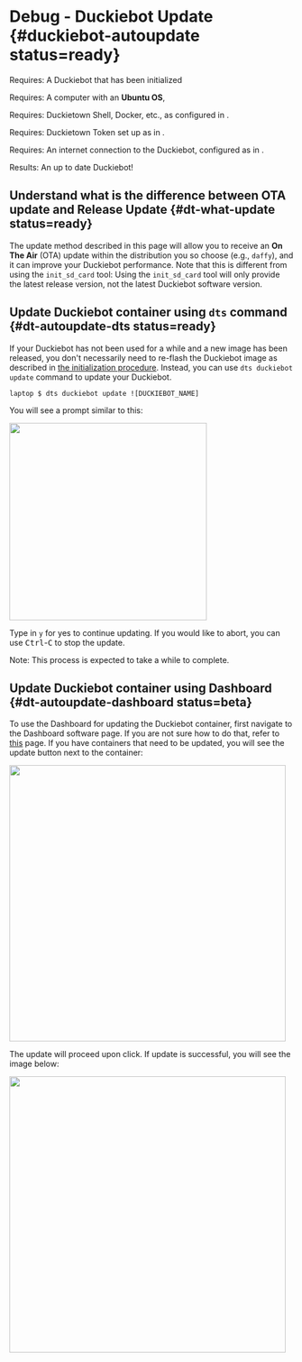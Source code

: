 # Debug - Duckiebot Update {#duckiebot-autoupdate status=ready}

<div class='requirements' markdown="1">

Requires: A Duckiebot that has been initialized

Requires: A computer with an **Ubuntu OS**,

Requires: Duckietown Shell, Docker, etc., as configured in [](#laptop-setup).

Requires: Duckietown Token set up as in [](#dt-account).

Requires: An internet connection to the Duckiebot, configured as in [](#duckiebot-network).

Results: An up to date Duckiebot!

</div>

## Understand what is the difference between OTA update and Release Update {#dt-what-update status=ready}

The update method described in this page will allow you to receive an **On The Air** (OTA) update within the distribution you so choose (e.g., `daffy`), and it can improve your Duckiebot performance. Note that this is different from using the `init_sd_card` tool: Using the `init_sd_card` tool will only provide the latest release version, not the latest Duckiebot software version.

## Update Duckiebot container using `dts` command {#dt-autoupdate-dts status=ready}

If your Duckiebot has not been used for a while and a new image has been released, you don't necessarily need to re-flash the Duckiebot image as described in [the initialization procedure](#setup-duckiebot). Instead, you can use `dts duckiebot update` command to update your Duckiebot.

    laptop $ dts duckiebot update ![DUCKIEBOT_NAME]

You will see a prompt similar to this:

<div figure-id="fig:dt-autoupdate.png" figure-caption="Auto Update Duckiebot Container">
     <img src="dt-autoupdate.png" style='width: 25em'/>
</div>

Type in `y` for yes to continue updating. If you would like to abort, you can use <kbd>Ctrl</kbd>-<kbd>C</kbd> to stop the update.

Note: This process is expected to take a while to complete.

## Update Duckiebot container using Dashboard {#dt-autoupdate-dashboard status=beta}

To use the Dashboard for updating the Duckiebot container, first navigate to the Dashboard software page. If you are not sure how to do that, refer to [this](#dashboard-tutorial-software) page. If you have containers that need to be updated, you will see the update button next to the container:

<div figure-id="fig:dashboard-update1" figure-caption="">
  <img src="dashboard-update1.png" style='width: 35em'/>
</div>

The update will proceed upon click. If update is successful, you will see the image below:

<div figure-id="fig:dashboard-update2" figure-caption="">
  <img src="dashboard-update2.png" style='width: 35em'/>
</div>
